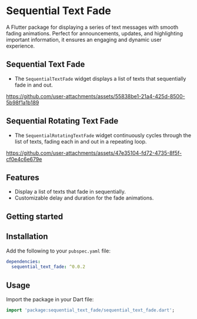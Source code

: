 <!--
This README describes the package. If you publish this package to pub.dev,
this README's contents appear on the landing page for your package.

For information about how to write a good package README, see the guide for
[writing package pages](https://dart.dev/guides/libraries/writing-package-pages).

For general information about developing packages, see the Dart guide for
[creating packages](https://dart.dev/guides/libraries/create-library-packages)
and the Flutter guide for
[developing packages and plugins](https://flutter.dev/developing-packages).
-->

# Sequential Text Fade

A Flutter package for displaying a series of text messages with smooth fading animations. Perfect for announcements, updates, and highlighting important information, it ensures an engaging and dynamic user experience.

## Sequential Text Fade 

- The `SequentialTextFade` widget displays a list of texts that sequentially fade in and out.

https://github.com/user-attachments/assets/55838be1-21a4-425d-8500-5b98f1a1b189

## Sequential Rotating Text Fade 

- The `SequentialRotatingTextFade` widget continuously cycles through the list of texts, fading each in and out in a repeating loop.

https://github.com/user-attachments/assets/47e35104-fd72-4735-8f5f-cf0e4c6e679e

## Features

- Display a list of texts that fade in sequentially.
- Customizable delay and duration for the fade animations.

## Getting started

## Installation

Add the following to your `pubspec.yaml` file:

```yaml
dependencies:
  sequential_text_fade: ^0.0.2
```

## Usage

Import the package in your Dart file:

```dart
import 'package:sequential_text_fade/sequential_text_fade.dart';
```
